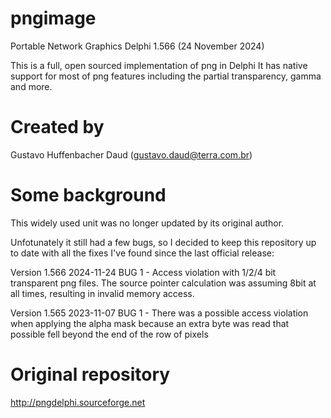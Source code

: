 # pngimage
Portable Network Graphics Delphi 1.566  (24 November 2024)

This is a full, open sourced implementation of png in Delphi
It has native support for most of png features including the
partial transparency, gamma and more.

# Created by
Gustavo Huffenbacher Daud (gustavo.daud@terra.com.br)

# Some background
This widely used unit was no longer updated by its original author.

Unfotunately it still had a few bugs, so I decided to keep this repository up to date with all the fixes I've found since the last official release:

  Version 1.566
  2024-11-24   BUG 1     - Access violation with 1/2/4 bit transparent
                           png files. The source pointer calculation
                           was assuming 8bit at all times, resulting
                           in invalid memory access.
                           <Yaron Gur>

  Version 1.565
  2023-11-07   BUG 1     - There was a possible access violation
                           when applying the alpha mask because an extra
                           byte was read that possible fell beyond the
                           end of the row of pixels
                           <Stijn Sanders>


# Original repository
http://pngdelphi.sourceforge.net
